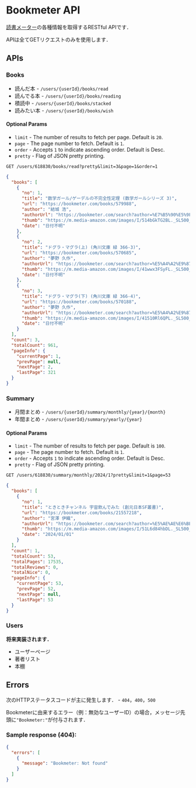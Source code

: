 # Bookmeter API

[読書メーター](https://bookmeter.com/)の各種情報を取得するRESTful APIです．

APIは全てGETリクエストのみを使用します．

## APIs

### Books

- 読んだ本 - `/users/{userId}/books/read`
- 読んでる本 - `/users/{userId}/books/reading`
- 積読中 - `/users/{userId}/books/stacked`
- 読みたい本 - `/users/{userId}/books/wish`

#### Optional Params

- `limit` - The number of results to fetch per page. Default is `20`.
- `page` - The page number to fetch. Default is `1`.
- `order` - Accepts `1` to indicate ascending order. Default is Desc.
- `pretty` - Flag of JSON pretty printing.

```http
GET /users/618830/books/read?pretty&limit=3&page=1&order=1
```

```json
{
  "books": [
    {
      "no": 1,
      "title": "数学ガール/ゲーデルの不完全性定理 (数学ガールシリーズ 3)",
      "url": "https://bookmeter.com/books/579988",
      "author": "結城 浩",
      "authorUrl": "https://bookmeter.com/search?author=%E7%B5%90%E5%9F%8E+%E6%B5%A9",
      "thumb": "https://m.media-amazon.com/images/I/514bGkTG2BL._SL500_.jpg",
      "date": "日付不明"
    },
    {
      "no": 2,
      "title": "ドグラ・マグラ(上) (角川文庫 緑 366-3)",
      "url": "https://bookmeter.com/books/570685",
      "author": "夢野 久作",
      "authorUrl": "https://bookmeter.com/search?author=%E5%A4%A2%E9%87%8E+%E4%B9%85%E4%BD%9C",
      "thumb": "https://m.media-amazon.com/images/I/41wwx3FSyFL._SL500_.jpg",
      "date": "日付不明"
    },
    {
      "no": 3,
      "title": "ドグラ・マグラ(下) (角川文庫 緑 366-4)",
      "url": "https://bookmeter.com/books/570188",
      "author": "夢野 久作",
      "authorUrl": "https://bookmeter.com/search?author=%E5%A4%A2%E9%87%8E+%E4%B9%85%E4%BD%9C",
      "thumb": "https://m.media-amazon.com/images/I/41510Rl6QPL._SL500_.jpg",
      "date": "日付不明"
    }
  ],
  "count": 3,
  "totalCount": 961,
  "pageInfo": {
    "currentPage": 1,
    "prevPage": null,
    "nextPage": 2,
    "lastPage": 321
  }
}
```

### Summary

- 月間まとめ - `/users/{userId}/summary/monthly/{year}/{month}`
- 年間まとめ - `/users/{userId}/summary/yearly/{year}`

#### Optional Params

- `limit` - The number of results to fetch per page. Default is `100`.
- `page` - The page number to fetch. Default is `1`.
- `order` - Accepts `1` to indicate ascending order. Default is Desc.
- `pretty` - Flag of JSON pretty printing.

```http
GET /users/618830/summary/monthly/2024/1?pretty&limit=1&page=53
```

```json
{
  "books": [
    {
      "no": 1,
      "title": "ときときチャンネル 宇宙飲んでみた (創元日本SF叢書)",
      "url": "https://bookmeter.com/books/21557218",
      "author": "宮澤 伊織",
      "authorUrl": "https://bookmeter.com/search?author=%E5%AE%AE%E6%BE%A4+%E4%BC%8A%E7%B9%94",
      "thumb": "https://m.media-amazon.com/images/I/51L6d84hbDL._SL500_.jpg",
      "date": "2024/01/01"
    }
  ],
  "count": 1,
  "totalCount": 53,
  "totalPages": 17535,
  "totalReviews": 0,
  "totalNice": 0,
  "pageInfo": {
    "currentPage": 53,
    "prevPage": 52,
    "nextPage": null,
    "lastPage": 53
  }
}
```

### Users

**将来実装されます．**

- ユーザーページ
- 著者リスト
- 本棚

## Errors

次のHTTPステータスコードが主に発生します． - `404`，`400`，`500`

Bookmeterに由来するエラー（例：無効なユーザーID）の場合，メッセージ先頭に`"Bookmeter:"`が付与されます．

### Sample response (404):

```json
{
  "errors": [
    {
      "message": "Bookmeter: Not found"
    }
  ]
}
```